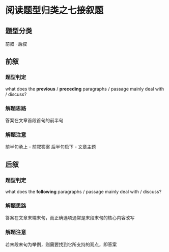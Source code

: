 # 阅读题型归类之七接叙题

## 题型分类

前叙 · 后叙

## 前叙

### 题型判定

what does the **previous** / **preceding** paragraphs / passage mainly deal with / discuss?

### 解题思路

答案在文章首段首句的前半句

### 解题注意

前半句承上 - 前叙答案 后半句启下 - 文章主题

## 后叙

### 题型判定

what does the **following** paragraphs / passage mainly deal with / discuss?

### 解题思路

答案在文章末端末句，而正确选项通常是末段末句的核心内容改写

### 解题注意

若末段末句为举例，则需要找到它所支持的观点，即答案

